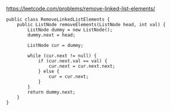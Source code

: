 https://leetcode.com/problems/remove-linked-list-elements/

    public class RemoveLinkedListElements {
        public ListNode removeElements(ListNode head, int val) {
            ListNode dummy = new ListNode();
            dummy.next = head;

            ListNode cur = dummy;

            while (cur.next != null) {
                if (cur.next.val == val) {
                    cur.next = cur.next.next;
                } else {
                    cur = cur.next;
                }
            }
            return dummy.next;
        }
    }
